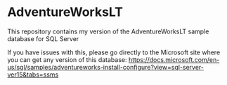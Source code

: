 # AdventureWorksLT
This repository contains my version of the AdventureWorksLT sample database for SQL Server

If you have issues with this, please go directly to the Microsoft site where you can get any version of this database:
https://docs.microsoft.com/en-us/sql/samples/adventureworks-install-configure?view=sql-server-ver15&tabs=ssms
